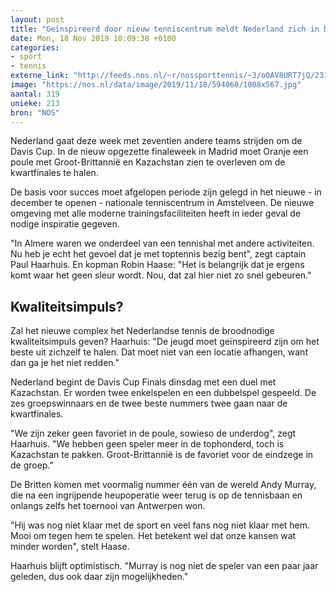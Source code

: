 ```yaml
---
layout: post
title: "Geïnspireerd door nieuw tenniscentrum meldt Nederland zich in Davis Cup Finals"
date: Mon, 18 Nov 2019 10:09:38 +0100
categories: 
- sport 
- tennis 
externe_link: "http://feeds.nos.nl/~r/nossporttennis/~3/oOAV8URT7jQ/2310957"
image: "https://nos.nl/data/image/2019/11/18/594060/1008x567.jpg"
aantal: 319
unieke: 213
bron: "NOS"
---
```


<p>Nederland gaat deze week met zeventien andere teams strijden om de Davis Cup. In de nieuw opgezette finaleweek in Madrid moet Oranje een poule met Groot-Brittannië en Kazachstan zien te overleven om de kwartfinales te halen.</p>
<p>De basis voor succes moet afgelopen periode zijn gelegd in het nieuwe - in december te openen - nationale tenniscentrum in Amstelveen. De nieuwe omgeving met alle moderne trainingsfaciliteiten heeft in ieder geval de nodige inspiratie gegeven.</p>
<p>"In Almere waren we onderdeel van een tennishal met andere activiteiten. Nu heb je echt het gevoel dat je met toptennis bezig bent", zegt captain Paul Haarhuis. En kopman Robin Haase: "Het is belangrijk dat je ergens komt waar het geen sleur wordt. Nou, dat zal hier niet zo snel gebeuren."</p>
<h2>Kwaliteitsimpuls?</h2>
<p>Zal het nieuwe complex het Nederlandse tennis de broodnodige kwaliteitsimpuls geven? Haarhuis: "De jeugd moet geïnspireerd zijn om het beste uit zichzelf te halen. Dat moet niet van een locatie afhangen, want dan ga je het niet redden."</p>
<p>Nederland begint de Davis Cup Finals dinsdag met een duel met Kazachstan. Er worden twee enkelspelen en een dubbelspel gespeeld. De zes groepswinnaars en de twee beste nummers twee gaan naar de kwartfinales.</p>
<p>"We zijn zeker geen favoriet in de poule, sowieso de underdog", zegt Haarhuis. "We hebben geen speler meer in de tophonderd, toch is Kazachstan te pakken. Groot-Brittannië is de favoriet voor de eindzege in de groep."</p>
<p>De Britten komen met voormalig nummer één van de wereld Andy Murray, die na een ingrijpende heupoperatie weer terug is op de tennisbaan en onlangs zelfs het toernooi van Antwerpen won.</p>
<p>"Hij was nog niet klaar met de sport en veel fans nog niet klaar met hem. Mooi om tegen hem te spelen. Het betekent wel dat onze kansen wat minder worden", stelt Haase.</p>
<p>Haarhuis blijft optimistisch. "Murray is nog niet de speler van een paar jaar geleden, dus ook daar zijn mogelijkheden."</p><img src="http://feeds.feedburner.com/~r/nossporttennis/~4/oOAV8URT7jQ" height="1" width="1" alt=""/>
